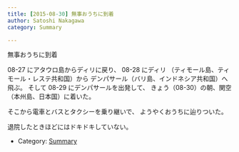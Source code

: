 ```yaml
---
title: [2015-08-30] 無事おうちに到着
author: Satoshi Nakagawa
category: Summary

---
```


無事おうちに到着

 08-27 にアタウロ島からディリに戻り、
08-28 にディリ
（ティモール島、ティモール・レステ共和国）から
デンパサール（バリ島、インドネシア共和国）へ飛ぶ。
そして 08-29 にデンパサールを出発して、
きょう（08-30）の朝、関空（本州島、日本国）に着いた。

 そこから電車とバスとタクシーを乗り継いで、
ようやくおうちに辿りついた。

 退院したときほどにはドキドキしていない。

- Category: [Summary](https://merapano.github.io/categories.html#Summary)

